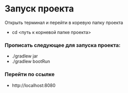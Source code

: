 # Запуск проекта

Открыть терминал и перейти в коревую папку проекта

* cd <путь к корневой папке проекта>

### Прописать следующее для запуска проекта:
* ./gradlew jar
* ./gradlew bootRun

### Перейти по ссылке
* http://localhost:8080
